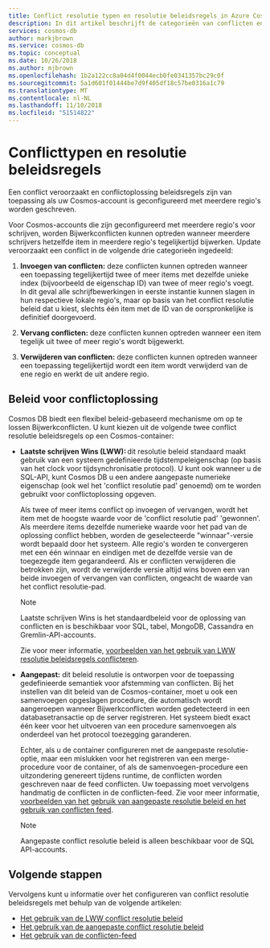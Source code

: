```yaml
---
title: Conflict resolutie typen en resolutie beleidsregels in Azure Cosmos DB
description: In dit artikel beschrijft de categorieën van conflicten en het conflict resolutie beleidsregels in Azure Cosmos DB.
services: cosmos-db
author: markjbrown
ms.service: cosmos-db
ms.topic: conceptual
ms.date: 10/26/2018
ms.author: mjbrown
ms.openlocfilehash: 1b2a122cc8a04d4f0044ecb0fe0341357bc29c0f
ms.sourcegitcommit: 5a1d601f01444be7d9f405df18c57be0316a1c79
ms.translationtype: MT
ms.contentlocale: nl-NL
ms.lasthandoff: 11/10/2018
ms.locfileid: "51514822"
---
```

# <a name="conflict-types-and-resolution-policies"></a>Conflicttypen en resolutie beleidsregels

Een conflict veroorzaakt en conflictoplossing beleidsregels zijn van toepassing als uw Cosmos-account is geconfigureerd met meerdere regio's worden geschreven.

Voor Cosmos-accounts die zijn geconfigureerd met meerdere regio's voor schrijven, worden Bijwerkconflicten kunnen optreden wanneer meerdere schrijvers hetzelfde item in meerdere regio's tegelijkertijd bijwerken. Update veroorzaakt een conflict in de volgende drie categorieën ingedeeld:

1. **Invoegen van conflicten:** deze conflicten kunnen optreden wanneer een toepassing tegelijkertijd twee of meer items met dezelfde unieke index (bijvoorbeeld de eigenschap ID) van twee of meer regio's voegt. In dit geval alle schrijfbewerkingen in eerste instantie kunnen slagen in hun respectieve lokale regio's, maar op basis van het conflict resolutie beleid dat u kiest, slechts één item met de ID van de oorspronkelijke is definitief doorgevoerd.

1. **Vervang conflicten:** deze conflicten kunnen optreden wanneer een item tegelijk uit twee of meer regio's wordt bijgewerkt.

1. **Verwijderen van conflicten:** deze conflicten kunnen optreden wanneer een toepassing tegelijkertijd wordt een item wordt verwijderd van de ene regio en werkt de uit andere regio.

## <a name="conflict-resolution-policies"></a>Beleid voor conflictoplossing

Cosmos DB biedt een flexibel beleid-gebaseerd mechanisme om op te lossen Bijwerkconflicten. U kunt kiezen uit de volgende twee conflict resolutie beleidsregels op een Cosmos-container:

- **Laatste schrijven Wins (LWW):** dit resolutie beleid standaard maakt gebruik van een systeem gedefinieerde tijdstempeleigenschap (op basis van het clock voor tijdsynchronisatie protocol). U kunt ook wanneer u de SQL-API, kunt Cosmos DB u een andere aangepaste numerieke eigenschap (ook wel het 'conflict resolutie pad' genoemd) om te worden gebruikt voor conflictoplossing opgeven.  

  Als twee of meer items conflict op invoegen of vervangen, wordt het item met de hoogste waarde voor de 'conflict resolutie pad' 'gewonnen'. Als meerdere items dezelfde numerieke waarde voor het pad van de oplossing conflict hebben, worden de geselecteerde "winnaar"-versie wordt bepaald door het systeem. Alle regio's worden te convergeren met een één winnaar en eindigen met de dezelfde versie van de toegezegde item gegarandeerd. Als er conflicten verwijderen die betrokken zijn, wordt de verwijderde versie altijd wins boven een van beide invoegen of vervangen van conflicten, ongeacht de waarde van het conflict resolutie-pad.

  > [!NOTE]
  > Laatste schrijven Wins is het standaardbeleid voor de oplossing van conflicten en is beschikbaar voor SQL, tabel, MongoDB, Cassandra en Gremlin-API-accounts.

  Zie voor meer informatie, [voorbeelden van het gebruik van LWW resolutie beleidsregels conflicteren](how-to-manage-conflicts.md#create-a-last-writer-wins-conflict-resolution-policy).

- **Aangepast:** dit beleid resolutie is ontworpen voor de toepassing gedefinieerde semantiek voor afstemming van conflicten. Bij het instellen van dit beleid van de Cosmos-container, moet u ook een samenvoegen opgeslagen procedure, die automatisch wordt aangeroepen wanneer Bijwerkconflicten worden gedetecteerd in een databasetransactie op de server registreren. Het systeem biedt exact één keer voor het uitvoeren van een procedure samenvoegen als onderdeel van het protocol toezegging garanderen.  

  Echter, als u de container configureren met de aangepaste resolutie-optie, maar een mislukken voor het registreren van een merge-procedure voor de container, of als de samenvoegen-procedure een uitzondering genereert tijdens runtime, de conflicten worden geschreven naar de feed conflicten. Uw toepassing moet vervolgens handmatig de conflicten in de conflicten-feed. Zie voor meer informatie, [voorbeelden van het gebruik van aangepaste resolutie beleid en het gebruik van conflicten feed](how-to-manage-conflicts.md#create-a-last-writer-wins-conflict-resolution-policy).

  > [!NOTE]
  > Aangepaste conflict resolutie beleid is alleen beschikbaar voor de SQL API-accounts.

## <a name="next-steps"></a>Volgende stappen

Vervolgens kunt u informatie over het configureren van conflict resolutie beleidsregels met behulp van de volgende artikelen:

* [Het gebruik van de LWW conflict resolutie beleid](how-to-manage-conflicts.md#create-a-last-writer-wins-conflict-resolution-policy)
* [Het gebruik van de aangepaste conflict resolutie beleid](how-to-manage-conflicts.md#create-a-last-writer-wins-conflict-resolution-policy)
* [Het gebruik van de conflicten-feed](how-to-manage-conflicts.md#read-from-conflict-feed)
